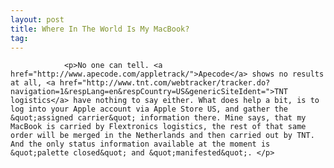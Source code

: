 ```yaml
---
layout: post
title: Where In The World Is My MacBook?
tag: 
---
```



                <p>No one can tell. <a href="http://www.apecode.com/appletrack/">Apecode</a> shows no results at all, <a href="http://www.tnt.com/webtracker/tracker.do?navigation=1&respLang=en&respCountry=US&genericSiteIdent=">TNT logistics</a> have nothing to say either. What does help a bit, is to log into your Apple account via Apple Store US, and gather the &quot;assigned carrier&quot; information there. Mine says, that my MacBook is carried by Flextronics logistics, the rest of that same order will be merged in the Netherlands and then carried out by TNT. And the only status information available at the moment is &quot;palette closed&quot; and &quot;manifested&quot;. </p>
            
